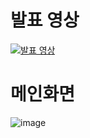 # 발표 영상
[![발표 영상](http://img.youtube.com/vi/stMl8itDZRs&t=1s&ab_channel=손혁진/0.jpg)](https://youtu.be/stMl8itDZRs&t=1s&ab_channel=손혁진)

# 메인화면
![image](https://github.com/heckzi/-CG-Bumper_Crash_Game_Project/assets/110593187/494adf37-2c4f-4cd7-bed3-b2703cf3d54d)
